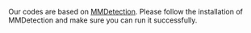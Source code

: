 Our codes are based on [MMDetection](https://github.com/open-mmlab/mmdetection). Please follow the installation of MMDetection and make sure you can run it successfully.
